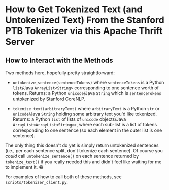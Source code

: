 How to Get Tokenized Text (and Untokenized Text) From the Stanford PTB Tokenizer via this Apache Thrift Server
==============================================================================================================

## How to Interact with the Methods

Two methods here, hopefully pretty straightforward:

* `untokenize_sentence(sentenceTokens)` where `sentenceTokens` is a Python `list`/Java `ArrayList<String>` corresponding to one sentence worth of tokens.
    Returns: a Python `unicode`/Java `String` which is `sentenceTokens` untokenized by Stanford CoreNLP.

* `tokenize_text(arbitraryText)` where `arbitraryText` is a Python `str` or `unicode`/Java `String` holding some arbitrary text you'd like tokenized.
    Returns: a Python `list` of lists of `unicode` objects/Java `ArrayList<ArrayList<String>>`, where each sub-list is a list of tokens corresponding to one sentence (so each element in the outer list is one sentence).

The only thing this doesn't do yet is simply return untokenized sentences (i.e., per each sentence split, don't tokenize each sentence).  Of course you _could_ call `untokenize_sentence()` on each sentence returned by `tokenize_text()` if you really needed this and didn't feel like waiting for me to implement it. :grin:

For examples of how to call both of these methods, see `scripts/tokenizer_client.py`.